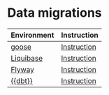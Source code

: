 # Data migrations

| Environment | Instruction |
| --- | --- |
| [goose](https://github.com/pressly/goose/) | [Instruction](../goose.md) |
| [Liquibase](https://www.liquibase.com) | [Instruction](../liquibase.md) |
| [Flyway](https://documentation.red-gate.com/fd/) | [Instruction](../flyway.md) |
| [{{dbt}}](https://www.getdbt.com) | [Instruction](../dbt.md) |